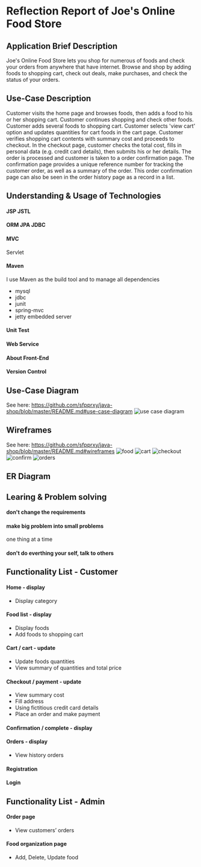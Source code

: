 # Reflection Report of Joe's Online Food Store

## Application Brief Description
Joe's Online Food Store lets you shop for numerous of foods and check your orders from anywhere that have internet. Browse and shop by adding foods to shopping cart, check out deals, make purchases, and check the status of your orders.

## Use-Case Description
Customer visits the home page and browses foods, then adds a food to his or her shopping cart. Customer continues shopping and check other foods. Customer adds several foods to shopping cart. Customer selects 'view cart' option and updates quantities for cart foods in the cart page. Customer verifies shopping cart contents with summary cost and proceeds to checkout. In the checkout page, customer checks the total cost, fills in personal data (e.g. credit card details), then submits his or her details. The order is processed and customer is taken to a order confirmation page. The confirmation page provides a unique reference number for tracking the customer order, as well as a summary of the order. This order confirmation page can also be seen in the order history page as a record in a list.

## Understanding & Usage of Technologies

#### JSP JSTL
#### ORM JPA JDBC
#### MVC
Servlet 
#### Maven
I use Maven as the build tool and to manage all dependencies
  - mysql
  - jdbc
  - junit
  - spring-mvc
  - jetty embedded server

#### Unit Test
#### Web Service
#### About Front-End
#### Version Control

## Use-Case Diagram 
 See here: https://github.com/sfpprxy/java-shop/blob/master/README.md#use-case-diagram
 ![use case diagram](https://raw.githubusercontent.com/sfpprxy/myhub/master/java-project/Use%20Case%20Diagram.png)
 
## Wireframes
 See here: https://github.com/sfpprxy/java-shop/blob/master/README.md#wireframes
 ![food](https://raw.githubusercontent.com/sfpprxy/myhub/master/java-project/food.png)
 ![cart](https://raw.githubusercontent.com/sfpprxy/myhub/master/java-project/cart.png)
 ![checkout](https://raw.githubusercontent.com/sfpprxy/myhub/master/java-project/checkout.png)
 ![confirm](https://raw.githubusercontent.com/sfpprxy/myhub/master/java-project/confirm.png)
 ![orders](https://raw.githubusercontent.com/sfpprxy/myhub/master/java-project/orders.png)
 
## ER Diagram

 
## Learing & Problem solving
#### don't change the requirements
#### make big problem into small problems
one thing at a time
#### don't do everthing your self, talk to others

## Functionality List - Customer

#### Home - display
  - Display category

#### Food list - display
  - Display foods
  - Add foods to shopping cart

#### Cart / cart - update
  - Update foods quantities
  - View summary of quantities and total price

#### Checkout / payment - update
  - View summary cost
  - Fill address
  - Using fictitious credit card details
  - Place an order and make payment

#### Confirmation / complete - display

#### Orders - display
  - View history orders

#### Registration

#### Login

## Functionality List - Admin

#### Order page
  - View customers’ orders

#### Food organization page
  - Add, Delete, Update food
